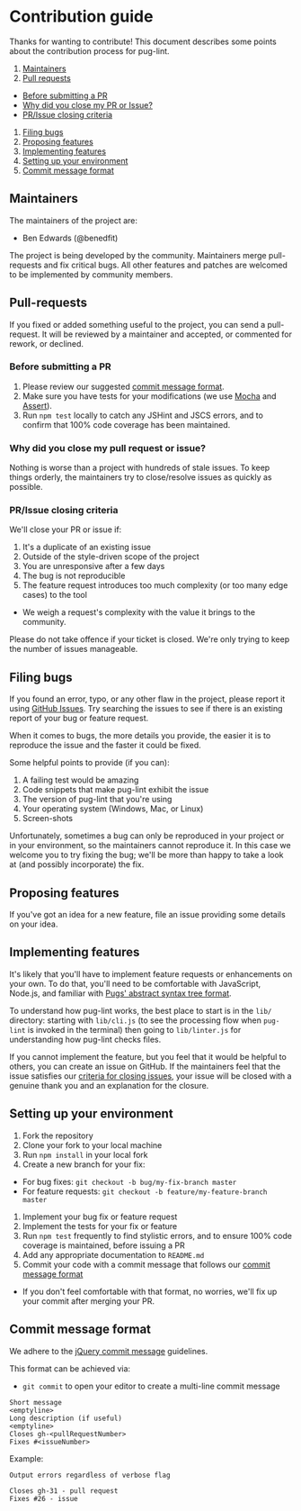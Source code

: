 # Contribution guide

Thanks for wanting to contribute! This document describes some points about the contribution process for pug-lint.

1.  [Maintainers](#maintainers)
2.  [Pull requests](#pull-requests)

*   [Before submitting a PR](#before-submitting-a-pr)
*   [Why did you close my PR or Issue?](#why-did-you-close-my-pull-request-or-issue)
*   [PR/Issue closing criteria](#prissue-closing-criteria)

1.  [Filing bugs](#filing-bugs)
2.  [Proposing features](#proposing-features)
3.  [Implementing features](#implementing-features)
4.  [Setting up your environment](#setting-up-your-environment)
5.  [Commit message format](#commit-message-format)

## Maintainers

The maintainers of the project are:

*   Ben Edwards (@benedfit)

The project is being developed by the community. Maintainers merge pull-requests and fix critical bugs. All other features and patches are welcomed to be implemented by community members.

## Pull-requests

If you fixed or added something useful to the project, you can send a pull-request. It will be reviewed by a maintainer and accepted, or commented for rework, or declined.

### Before submitting a PR

1.  Please review our suggested [commit message format](#commit-message-format).
2.  Make sure you have tests for your modifications (we use [Mocha](http://mochajs.org/) and [Assert](https://nodejs.org/api/assert.html)).
3.  Run `npm test` locally to catch any JSHint and JSCS errors, and to confirm that 100% code coverage has been maintained.

### Why did you close my pull request or issue?

Nothing is worse than a project with hundreds of stale issues. To keep things orderly, the maintainers try to close/resolve issues as quickly as possible.

### PR/Issue closing criteria

We'll close your PR or issue if:

1.  It's a duplicate of an existing issue
2.  Outside of the style-driven scope of the project
3.  You are unresponsive after a few days
4.  The bug is not reproducible
5.  The feature request introduces too much complexity (or too many edge cases) to the tool

*   We weigh a request's complexity with the value it brings to the community.

Please do not take offence if your ticket is closed. We're only trying to keep the number of issues manageable.

## Filing bugs

If you found an error, typo, or any other flaw in the project, please report it using [GitHub Issues](https://github.com/benedfit/pug-lint/issues). Try searching the issues to see if there is an existing report of your bug or feature request.

When it comes to bugs, the more details you provide, the easier it is to reproduce the issue and the faster it could be fixed.

Some helpful points to provide (if you can):

1.  A failing test would be amazing
2.  Code snippets that make pug-lint exhibit the issue
3.  The version of pug-lint that you're using
4.  Your operating system (Windows, Mac, or Linux)
5.  Screen-shots

Unfortunately, sometimes a bug can only be reproduced in your project or in your environment, so the maintainers cannot reproduce it. In this case we welcome you to try fixing the bug; we'll be more than happy to take a look at (and possibly incorporate) the fix.

## Proposing features

If you've got an idea for a new feature, file an issue providing some details on your idea.

## Implementing features

It's likely that you'll have to implement feature requests or enhancements on your own. To do that, you'll need to be comfortable with JavaScript, Node.js, and familiar with [Pugs' abstract syntax tree format](https://github.com/pugjs/pug-parser).

To understand how pug-lint works, the best place to start is in the `lib/` directory: starting with `lib/cli.js` (to see the processing flow when `pug-lint` is invoked in the terminal) then going to `lib/linter.js` for understanding how pug-lint checks files.

If you cannot implement the feature, but you feel that it would be helpful to others, you can create an issue on GitHub. If the maintainers feel that the issue satisfies our [criteria for closing issues](#prissue-closing-criteria), your issue will be closed with a genuine thank you and an explanation for the closure.

## Setting up your environment

1.  Fork the repository
2.  Clone your fork to your local machine
3.  Run `npm install` in your local fork
4.  Create a new branch for your fix:

*   For bug fixes: `git checkout -b bug/my-fix-branch master`
*   For feature requests:  `git checkout -b feature/my-feature-branch master`

1.  Implement your bug fix or feature request
2.  Implement the tests for your fix or feature
3.  Run `npm test` frequently to find stylistic errors, and to ensure 100% code coverage is maintained, before issuing a PR
4.  Add any appropriate documentation to `README.md`
5.  Commit your code with a commit message that follows our [commit message format](#commit-message-format)

*   If you don't feel comfortable with that format, no worries, we'll fix up your commit after merging your PR.

## Commit message format

We adhere to the [jQuery commit message](http://contribute.jquery.org/commits-and-pull-requests/#commit-guidelines) guidelines.

This format can be achieved via:

*   `git commit` to open your editor to create a multi-line commit message

<!---->

    Short message
    <emptyline>
    Long description (if useful)
    <emptyline>
    Closes gh-<pullRequestNumber>
    Fixes #<issueNumber>

Example:

    Output errors regardless of verbose flag

    Closes gh-31 - pull request
    Fixes #26 - issue
